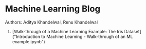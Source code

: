 # Machine Learning Blog
Authors: Aditya Khandelwal, Renu Khandelwal

1. [Walk-through of a Machine Learning Example: The Iris Dataset]("Introduction to Machine Learning - Walk-through of an ML example.ipynb")
